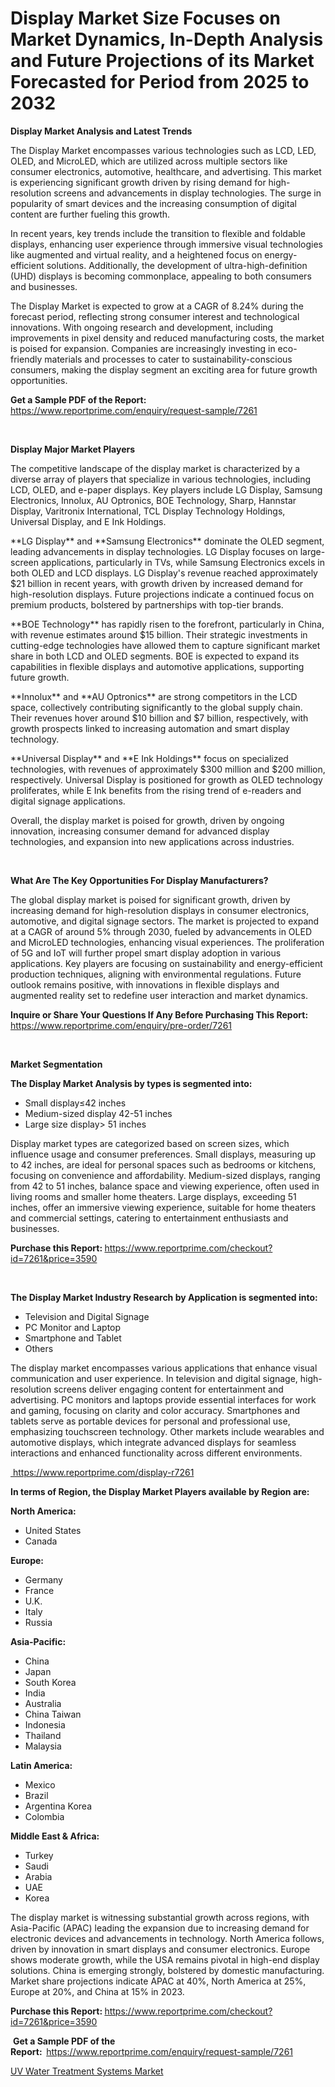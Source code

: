 <p><h1>Display Market Size Focuses on Market Dynamics, In-Depth Analysis and Future Projections of its Market Forecasted for Period from 2025 to 2032</h1></p><p><strong>Display Market Analysis and Latest Trends</strong></p>
<p><p>The Display Market encompasses various technologies such as LCD, LED, OLED, and MicroLED, which are utilized across multiple sectors like consumer electronics, automotive, healthcare, and advertising. This market is experiencing significant growth driven by rising demand for high-resolution screens and advancements in display technologies. The surge in popularity of smart devices and the increasing consumption of digital content are further fueling this growth.</p><p>In recent years, key trends include the transition to flexible and foldable displays, enhancing user experience through immersive visual technologies like augmented and virtual reality, and a heightened focus on energy-efficient solutions. Additionally, the development of ultra-high-definition (UHD) displays is becoming commonplace, appealing to both consumers and businesses.</p><p>The Display Market is expected to grow at a CAGR of 8.24% during the forecast period, reflecting strong consumer interest and technological innovations. With ongoing research and development, including improvements in pixel density and reduced manufacturing costs, the market is poised for expansion. Companies are increasingly investing in eco-friendly materials and processes to cater to sustainability-conscious consumers, making the display segment an exciting area for future growth opportunities.</p></p>
<p><strong>Get a Sample PDF of the Report:&nbsp;</strong> <a href="https://www.reportprime.com/enquiry/request-sample/7261?utm_campaign=2384&utm_medium=2&utm_source=Github&utm_content=ia&utm_term=19032025&utm_id=display">https://www.reportprime.com/enquiry/request-sample/7261</a></p>
<p>&nbsp;</p>
<p><strong>Display Major Market Players</strong></p>
<p><p>The competitive landscape of the display market is characterized by a diverse array of players that specialize in various technologies, including LCD, OLED, and e-paper displays. Key players include LG Display, Samsung Electronics, Innolux, AU Optronics, BOE Technology, Sharp, Hannstar Display, Varitronix International, TCL Display Technology Holdings, Universal Display, and E Ink Holdings.</p><p>**LG Display** and **Samsung Electronics** dominate the OLED segment, leading advancements in display technologies. LG Display focuses on large-screen applications, particularly in TVs, while Samsung Electronics excels in both OLED and LCD displays. LG Display's revenue reached approximately $21 billion in recent years, with growth driven by increased demand for high-resolution displays. Future projections indicate a continued focus on premium products, bolstered by partnerships with top-tier brands.</p><p>**BOE Technology** has rapidly risen to the forefront, particularly in China, with revenue estimates around $15 billion. Their strategic investments in cutting-edge technologies have allowed them to capture significant market share in both LCD and OLED segments. BOE is expected to expand its capabilities in flexible displays and automotive applications, supporting future growth.</p><p>**Innolux** and **AU Optronics** are strong competitors in the LCD space, collectively contributing significantly to the global supply chain. Their revenues hover around $10 billion and $7 billion, respectively, with growth prospects linked to increasing automation and smart display technology.</p><p>**Universal Display** and **E Ink Holdings** focus on specialized technologies, with revenues of approximately $300 million and $200 million, respectively. Universal Display is positioned for growth as OLED technology proliferates, while E Ink benefits from the rising trend of e-readers and digital signage applications. </p><p>Overall, the display market is poised for growth, driven by ongoing innovation, increasing consumer demand for advanced display technologies, and expansion into new applications across industries.</p></p>
<p>&nbsp;</p>
<p><strong>What Are The Key Opportunities For Display Manufacturers?</strong></p>
<p><p>The global display market is poised for significant growth, driven by increasing demand for high-resolution displays in consumer electronics, automotive, and digital signage sectors. The market is projected to expand at a CAGR of around 5% through 2030, fueled by advancements in OLED and MicroLED technologies, enhancing visual experiences. The proliferation of 5G and IoT will further propel smart display adoption in various applications. Key players are focusing on sustainability and energy-efficient production techniques, aligning with environmental regulations. Future outlook remains positive, with innovations in flexible displays and augmented reality set to redefine user interaction and market dynamics.</p></p>
<p><strong>Inquire or Share Your Questions If Any Before Purchasing This Report:</strong> <a href="https://www.reportprime.com/enquiry/pre-order/7261?utm_campaign=2384&utm_medium=2&utm_source=Github&utm_content=ia&utm_term=19032025&utm_id=display">https://www.reportprime.com/enquiry/pre-order/7261</a></p>
<p>&nbsp;</p>
<p><strong>Market Segmentation</strong></p>
<p><strong>The Display Market Analysis by types is segmented into:</strong></p>
<p><ul><li>Small display≤42 inches</li><li>Medium-sized display 42-51 inches</li><li>Large size display> 51 inches</li></ul></p>
<p><p>Display market types are categorized based on screen sizes, which influence usage and consumer preferences. Small displays, measuring up to 42 inches, are ideal for personal spaces such as bedrooms or kitchens, focusing on convenience and affordability. Medium-sized displays, ranging from 42 to 51 inches, balance space and viewing experience, often used in living rooms and smaller home theaters. Large displays, exceeding 51 inches, offer an immersive viewing experience, suitable for home theaters and commercial settings, catering to entertainment enthusiasts and businesses.</p></p>
<p><strong>Purchase this Report:&nbsp;</strong><a href="https://www.reportprime.com/checkout?id=7261&price=3590&utm_campaign=2384&utm_medium=2&utm_source=Github&utm_content=ia&utm_term=19032025&utm_id=display">https://www.reportprime.com/checkout?id=7261&price=3590</a></p>
<p>&nbsp;</p>
<p><strong>The Display Market Industry Research by Application is segmented into:</strong></p>
<p><ul><li>Television and Digital Signage</li><li>PC Monitor and Laptop</li><li>Smartphone and Tablet</li><li>Others</li></ul></p>
<p><p>The display market encompasses various applications that enhance visual communication and user experience. In television and digital signage, high-resolution screens deliver engaging content for entertainment and advertising. PC monitors and laptops provide essential interfaces for work and gaming, focusing on clarity and color accuracy. Smartphones and tablets serve as portable devices for personal and professional use, emphasizing touchscreen technology. Other markets include wearables and automotive displays, which integrate advanced displays for seamless interactions and enhanced functionality across different environments.</p></p>
<p><a href="https://www.reportprime.com/display-r7261?utm_campaign=2384&utm_medium=2&utm_source=Github&utm_content=ia&utm_term=19032025&utm_id=display">&nbsp;https://www.reportprime.com/display-r7261</a></p>
<p><strong>In terms of Region, the Display Market Players available by Region are:</strong></p>
<p>
    <p> <strong> North America: </strong>
        <ul>
            <li>United States</li>
            <li>Canada</li>
        </ul>
        </p> 
    <p> <strong> Europe: </strong>
        <ul>
            <li>Germany</li>
            <li>France</li>
            <li>U.K.</li>
            <li>Italy</li>
            <li>Russia</li>
        </ul>
        </p> 
    <p> <strong> Asia-Pacific: </strong>
        <ul>
            <li>China</li>
            <li>Japan</li>
            <li>South Korea</li>
            <li>India</li>
            <li>Australia</li>
            <li>China Taiwan</li>
            <li>Indonesia</li>
            <li>Thailand</li>
            <li>Malaysia</li>
        </ul>
        </p> 
    <p> <strong> Latin America: </strong>
        <ul>
            <li>Mexico</li>
            <li>Brazil</li>
            <li>Argentina Korea</li>
            <li>Colombia</li>
        </ul>
        </p> 
    <p> <strong> Middle East & Africa: </strong>
        <ul>
            <li>Turkey</li>
            <li>Saudi</li>
            <li>Arabia</li>
            <li>UAE</li>
            <li>Korea</li>
        </ul>
    </p>
    </p>
<p><p>The display market is witnessing substantial growth across regions, with Asia-Pacific (APAC) leading the expansion due to increasing demand for electronic devices and advancements in technology. North America follows, driven by innovation in smart displays and consumer electronics. Europe shows moderate growth, while the USA remains pivotal in high-end display solutions. China is emerging strongly, bolstered by domestic manufacturing. Market share projections indicate APAC at 40%, North America at 25%, Europe at 20%, and China at 15% in 2023.</p></p>
<p><strong>Purchase this Report: </strong><a href="https://www.reportprime.com/checkout?id=7261&price=3590&utm_campaign=2384&utm_medium=2&utm_source=Github&utm_content=ia&utm_term=19032025&utm_id=display">https://www.reportprime.com/checkout?id=7261&price=3590</a></p>
<p>&nbsp;<strong>Get a Sample PDF of the Report:&nbsp;&nbsp;</strong><a href="https://www.reportprime.com/enquiry/request-sample/7261?utm_campaign=2384&utm_medium=2&utm_source=Github&utm_content=ia&utm_term=19032025&utm_id=display">https://www.reportprime.com/enquiry/request-sample/7261</a></p>
<p><strong></strong></p>
<p><p><a href="https://github.com/skerretflossie9297/Market-Research-Report-List-1/blob/main/uv-water-treatment-systems-market.md?utm_campaign=2384&utm_medium=2&utm_source=Github&utm_content=ia&utm_term=19032025&utm_id=display">UV Water Treatment Systems Market</a></p></p>